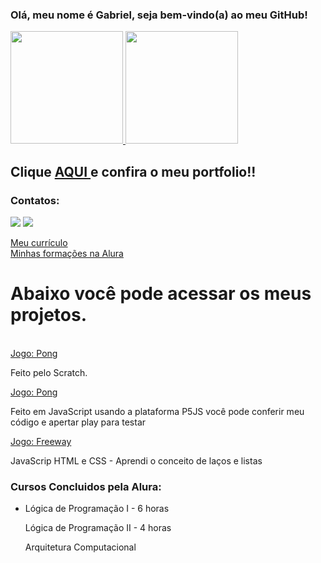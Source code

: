 ### Olá, meu nome é Gabriel, seja bem-vindo(a) ao meu GitHub!
<div>
<a href="https://github.com/gabrielitaqui">
<img height="180em" src="https://github-readme-stats.vercel.app/api/top-langs/?username=gabrielitaqui&layout=compact&langs_count=7&theme=dracula"/>
<img height="180em" src="https://github-readme-stats.vercel.app/api?username=gabrielitaqui&show_icons=true&theme=dracula&include_all_commits=true&count_private=true"/>
</a>

<h2> Clique <a href="https://gabrielitaqui.github.io/Portfolio/"> AQUI </a> e confira o meu portfolio!! </h2>
</div>

### Contatos:

<div>
<a href = "mailto:itaquigabriel@gmail.com"><img src="https://img.shields.io/badge/Gmail-D14836?style=for-the-badge&logo=gmail&logoColor=white" target="_blank"></a>
<a href="https://www.linkedin.com/in/gabriel-itaqui-248768165/" target="_blank"><img src="https://img.shields.io/badge/-LinkedIn-%230077B5?style=for-the-badge&logo=linkedin&logoColor=white" target="_blank"></a>   
</div>

<a href="https://gabrielitaqui.github.io/Curriculo-Gabriel-Itaqui/" target="_blank"> Meu currículo </a> <br>
<a href="https://cursos.alura.com.br/user/itaquigabriel/fullCertificate/4ef2d6781224cd05336eb3111cdb494d" target="_blank">Minhas formações na Alura</a> <br>
  
<h1>Abaixo você pode acessar os meus projetos.</h1> <br>
<a href="https://scratch.mit.edu/projects/803011211" target="_blank"> Jogo: Pong</a>
<p> Feito pelo Scratch. </p>
<a href="https://editor.p5js.org/GabrielItaqui/sketches/VUEtwl1Zp"> Jogo: Pong</a>
<p> Feito em JavaScript usando a plataforma P5JS você pode conferir meu código e apertar play para testar </p>
<a href="https://editor.p5js.org/GabrielItaqui/sketches/rE18eFX5c"> Jogo: Freeway</a>
<p> JavaScrip HTML e CSS - Aprendi o conceito de laços e listas</p>

<h3>Cursos Concluidos pela Alura:</h3>
<ul>
  <li><p> Lógica de Programação I - 6 horas</p></li>
<p> Lógica de Programação II - 4 horas</p>
<p> Arquitetura Computacional </p>
